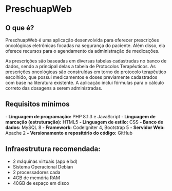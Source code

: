 # PreschuapWeb

## O que é?

PreschuapWeb é uma aplicação desenvolvida para oferecer prescrições oncológicas eletrônicas focadas na segurança do paciente. Além disso, ela oferece recursos para o agendamento da administração de medicações. 

As prescrições são baseadas em diversas tabelas cadastradas no banco de dados, sendo a principal delas a tabela de Protocolos Terapêuticos. As prescrições oncológicas são construídas em torno do protocolo terapêutico escolhido, que possui medicamentos e doses previamente cadastrados com base na literatura existente. A aplicação inclui fórmulas para o cálculo correto das dosagens a serem administradas.

## Requisitos mínimos

**- Linguagem de programação:** PHP 8.1.3 e JavaScript
**- Linguagem de marcação (estruturação):** HTML5
**- Linguagem de estilo:** CSS
**- Banco de dados:** MySQL 8
**- Framework:** CodeIgniter 4, Bootstrap 5
**- Servidor Web:** Apache 2
**- Versionamento e repositório do código:** GitHub

## Infraestrutura recomendada:

  - 2 máquinas virtuais (app e bd)
  - Sistema Operacional Debian
  - 2 processadores cada
  - 4GB de memória RAM
  - 40GB de espaço em disco
